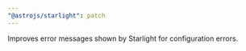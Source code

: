 ```yaml
---
"@astrojs/starlight": patch
---
```


Improves error messages shown by Starlight for configuration errors.
